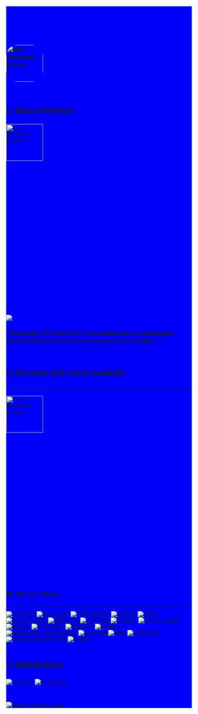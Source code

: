 <div style="background-color:blue">

  ### <div style="color:Blue;font-size:50px">&#x1f4c8; Hi there</div> <br><img style="border-radius:30px" src="https://media.giphy.com/media/du3J3cXyzhj75IOgvA/source.gif" alt="this slowpoke moves"  width="100" />

<br>

## &#x1f4c8; Stack Overflow

<a href="https://stackoverflow.com/users/13990024/pranjal-dubey">
  <div style="width:100%;height:0;padding-bottom:100%;position:relative;"><img src="https://media.giphy.com/media/xT0GqCppDBMGwe7FSw/source.gif" alt="this slowpoke moves"  width="100" /></div><p><a href="https://giphy.com/gifs/gj4QQwKvcLi66Yn5IG"></a></p>
</a>

![](https://visitor-badge.glitch.me/badge?page_id=pranjaldub)

  <h3>" My name is <strong>Pranjal</strong> and I"m a <strong>student</strong> who is passionate <strong>about building tech and learning new technologies</strong> . "</h3>
<br>


## &#x1f4c8; Connect with me on LinkedIn &nbsp; <a href="https://www.linkedin.com/in/pranjal-d-6060a2183/"><hr>
  <div style="width:100%;height:0;padding-bottom:100%;position:relative;"><img src="https://media.giphy.com/media/HQTYdpx1yhxWpugAi2/source.gif" alt="this slowpoke moves"  width="100" /></div><p><a href="https://giphy.com/gifs/gj4QQwKvcLi66Yn5IG">
</a>

### 🛠 &nbsp; My tech Stack
  <hr>

![PYTHON](https://img.shields.io/badge/Python-3776AB?style=for-the-badge&logo=python&logoColor=white)&nbsp;
![ANGULAR](https://img.shields.io/badge/Angular-DD0031?style=for-the-badge&logo=angular&logoColor=white)&nbsp;
![TYPESCRIPT](https://img.shields.io/badge/TypeScript-007ACC?style=for-the-badge&logo=typescript&logoColor=white)&nbsp;
![HTML5](https://img.shields.io/badge/HTML5-E34F26?style=for-the-badge&logo=html5&logoColor=white)&nbsp;
![CSS3](https://img.shields.io/badge/CSS-239120?&style=for-the-badge&logo=css3&logoColor=white)&nbsp;
![BOOTSTRAP4](https://img.shields.io/badge/Bootstrap-563D7C?style=for-the-badge&logo=bootstrap&logoColor=white)
![OPENCV2](https://img.shields.io/badge/OpenCV-27338e?style=for-the-badge&logo=OpenCV&logoColor=white)
![JUPYTER](https://img.shields.io/badge/Jupyter-F37626.svg?&style=for-the-badge&logo=Jupyter&logoColor=white)
![CONDA](https://img.shields.io/badge/conda-342B029.svg?&style=for-the-badge&logo=anaconda&logoColor=white)&nbsp;
![SCIKIT LEARN](https://img.shields.io/badge/scikit_learn-F7931E?style=for-the-badge&logo=scikit-learn&logoColor=white)&nbsp;
![KERAS](https://img.shields.io/badge/KERAS-239120?&style=for-the-badge&logo=keras&logoColor=white)&nbsp;
![PYTORCH](https://img.shields.io/badge/Pytorch-3776AB?style=for-the-badge&logo=pytorch&logoColor=white)&nbsp;
![FASTAPI](https://img.shields.io/badge/fastapi-109989?style=for-the-badge&logo=FASTAPI&logoColor=white)&nbsp;
![FLASK](https://img.shields.io/badge/Flask-000000?style=for-the-badge&logo=flask&logoColor=white)&nbsp;
<br />
![MICROFOST SQL SERVER](https://img.shields.io/badge/Microsoft%20SQL%20Sever-CC2927?style=for-the-badge&logo=microsoft%20sql%20server&logoColor=white)&nbsp;
![C SHARP](https://img.shields.io/badge/C%23-239120?style=for-the-badge&logo=c-sharp&logoColor=white)
![.NET](https://img.shields.io/badge/.NET-5C2D91?style=for-the-badge&logo=dot-net&logoColor=white)
![POSTMAN](https://img.shields.io/badge/Postman-FF6C37?style=for-the-badge&logo=Postman&logoColor=white)&nbsp;
![VISUAL STUDIO 2019](https://img.shields.io/badge/Visual_Studio_2019-5C2D91?style=for-the-badge&logo=visual%20studio&logoColor=white)&nbsp;
![FIGMA](https://img.shields.io/badge/Figma-F24E1E?style=for-the-badge&logo=figma&logoColor=white)&nbsp;
  <br> <br>
## &#x1f4c8; GitHub Stats

<p align="left"><img align="left" src="https://github-readme-stats.vercel.app/api/top-langs?username=pranjaldub&show_icons=true&locale=en&layout=compact&theme=radical" alt="vaulstein" /></p>

 
 <p><img align="center" src="https://github-readme-streak-stats.herokuapp.com/?user=arunsridher&theme=radical" alt="pranjaldub" /></p>
 
 <br />
 
![GitHub Activity Graph](https://activity-graph.herokuapp.com/graph?username=pranjaldub&bg_color=000000&color=4fff67&line=4fff67&point=ffffff&area=true&hide_border=true)  

</div>
